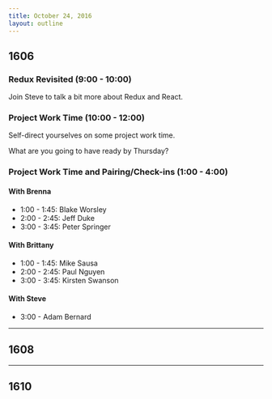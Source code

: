 ```yaml
---
title: October 24, 2016
layout: outline
---
```


## 1606

### Redux Revisited (9:00 - 10:00)

Join Steve to talk a bit more about Redux and React.

### Project Work Time (10:00 - 12:00)

Self-direct yourselves on some project work time.

What are you going to have ready by Thursday?

### Project Work Time and Pairing/Check-ins (1:00 - 4:00)

#### With Brenna

- 1:00 - 1:45: Blake Worsley
- 2:00 - 2:45: Jeff Duke
- 3:00 - 3:45: Peter Springer

#### With Brittany

- 1:00 - 1:45: Mike Sausa
- 2:00 - 2:45: Paul Nguyen
- 3:00 - 3:45: Kirsten Swanson

#### With Steve

- 3:00 - Adam Bernard

***

## 1608

***

## 1610
